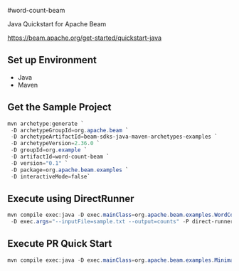 #word-count-beam

Java Quickstart for Apache Beam

<https://beam.apache.org/get-started/quickstart-java>

## Set up Environment

- Java
- Maven

## Get the Sample Project

```PowerShell
mvn archetype:generate `
 -D archetypeGroupId=org.apache.beam `
 -D archetypeArtifactId=beam-sdks-java-maven-archetypes-examples `
 -D archetypeVersion=2.36.0 `
 -D groupId=org.example `
 -D artifactId=word-count-beam `
 -D version="0.1" `
 -D package=org.apache.beam.examples `
 -D interactiveMode=false`
```

## Execute using DirectRunner

```PowerShell
mvn compile exec:java -D exec.mainClass=org.apache.beam.examples.WordCount `
 -D exec.args="--inputFile=sample.txt --output=counts" -P direct-runner
```

## Execute PR Quick Start

```PowerShell
mvn compile exec:java -D exec.mainClass=org.apache.beam.examples.MinimalPageRankRehana
```